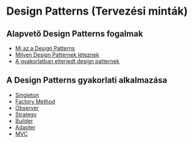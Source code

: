 # Design Patterns (Tervezési minták)

## Alapvető Design Patterns fogalmak

- [Mi az a Design Patterns](Design%20Patterns%20(Tervezési%20minták)/Mi%20az%20a%20Design%20Patterns.md)
- [Milyen Design Patternek léteznek](Design%20Patterns%20(Tervezési%20minták)/Milyen%20Design%20Patternek%20léteznek.md)
- [A gyakorlatban elterjedt design patternek](Design%20Patterns%20(Tervezési%20minták)/A%20gyakorlatban%20elterjedt%20design%20patternek.md)

## A Design Patterns gyakorlati alkalmazása

- [Singleton](Design%20Patterns%20(Tervezési%20minták)/Singleton.md)
- [Factory Method](Design%20Patterns%20(Tervezési%20minták)/Factory%20Method.md)
- [Observer](Design%20Patterns%20(Tervezési%20minták)/Observer.md)
- [Strategy](Design%20Patterns%20(Tervezési%20minták)/Strategy.md)
- [Builder](Design%20Patterns%20(Tervezési%20minták)/Builder.md)
- [Adapter](Design%20Patterns%20(Tervezési%20minták)/Adapter.md)
- [MVC](Design%20Patterns%20(Tervezési%20minták)/MVC.md)